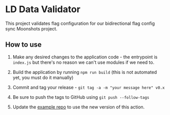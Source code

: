 # LD Data Validator

This project validates flag configuration for our bidirectional flag config sync Moonshots project.

## How to use

1. Make any desired changes to the application code - the entrypoint is `index.js` but there's no reason we can't use modules if we need to.

2. Build the application by running `npm run build` (this is not automated yet, you must do it manually)

3. Commit and tag your release - `git tag -a -m "your message here" v0.x`

4. Be sure to push the tags to GitHub using `git push --follow-tags`

5. Update the [example repo](https://github.com/pbzona/ld_bisync_example) to use the new version of this action.